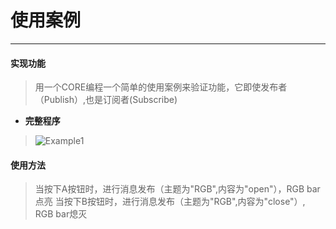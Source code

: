 # 使用案例
__________________________

#### 实现功能

>用一个CORE编程一个简单的使用案例来验证功能，它即使发布者（Publish）,也是订阅者(Subscribe)

* __完整程序__

>![Example1](/image/MQTT/Example1.jpg)

#### 使用方法

>当按下A按钮时，进行消息发布（主题为"RGB",内容为"open"），RGB bar点亮
>当按下B按钮时，进行消息发布（主题为"RGB",内容为"close"）, RGB bar熄灭
